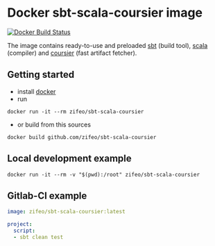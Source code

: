 # Docker sbt-scala-coursier image

[![Docker Build Status](https://img.shields.io/docker/build/zifeo/sbt-scala-coursier.svg)](https://hub.docker.com/r/zifeo/sbt-scala-coursier/)

The image contains ready-to-use and preloaded [sbt](http://www.scala-sbt.org) (build tool), [scala](http://scala-lang.org) (compiler) and [coursier](https://github.com/alexarchambault/coursier) (fast artifact fetcher).

## Getting started

- install [docker](https://docs.docker.com/engine/installation/)
- run
```shell
docker run -it --rm zifeo/sbt-scala-coursier
```

- or build from this sources
```shell
docker build github.com/zifeo/sbt-scala-coursier
```

## Local development example

```shell
docker run -it --rm -v "$(pwd):/root" zifeo/sbt-scala-coursier
```

## Gitlab-CI example

```yml
image: zifeo/sbt-scala-coursier:latest

project:
  script:
  - sbt clean test
```
